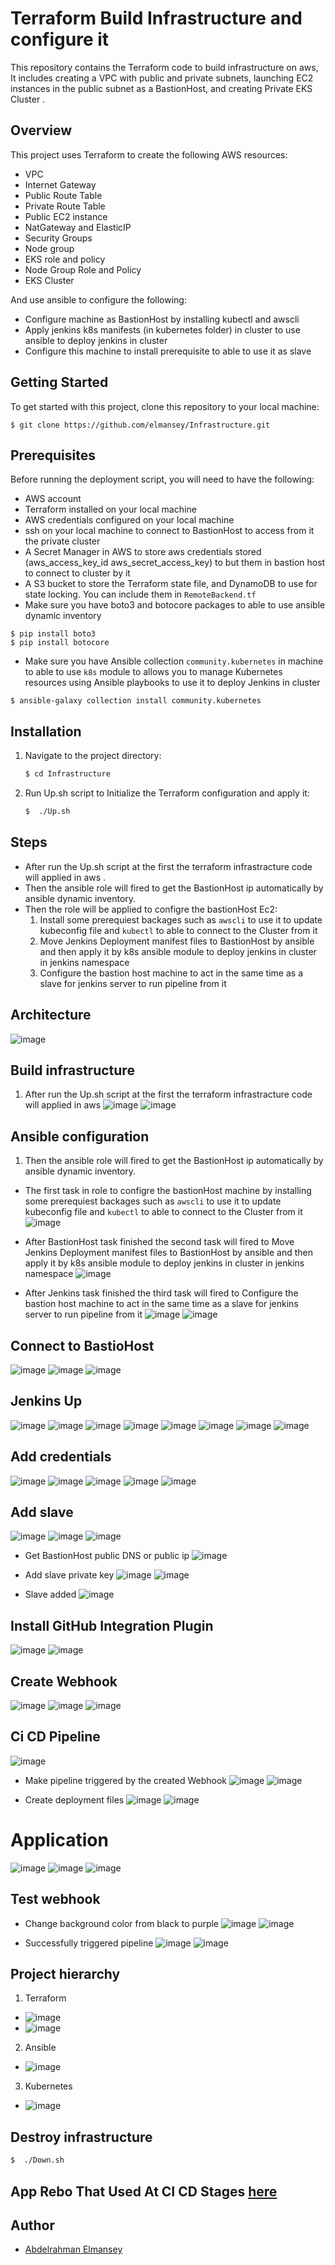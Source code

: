 # Terraform Build Infrastructure and configure it 

This repository contains the Terraform code to build infrastructure on aws, It includes creating a VPC with public and private subnets, launching EC2 instances in the public subnet as a BastionHost, and creating Private EKS Cluster .


## Overview

This project uses Terraform to create the following AWS resources:

- VPC
- Internet Gateway
- Public Route Table
- Private Route Table
- Public EC2 instance
- NatGateway and ElasticIP 
- Security Groups 
- Node group
- EKS role and policy 
- Node Group Role and Policy 
- EKS Cluster

And use ansible to configure the following:
- Configure machine as BastionHost by installing kubectl and awscli
- Apply jenkins k8s manifests (in kubernetes folder) in cluster to use ansible to deploy jenkins in cluster
- Configure this machine to install prerequisite to able to use it as slave

## Getting Started

To get started with this project, clone this repository to your local machine:

```
$ git clone https://github.com/elmansey/Infrastructure.git
```

## Prerequisites

Before running the deployment script, you will need to have the following:

- AWS account
- Terraform installed on your local machine
- AWS credentials configured on your local machine
- ssh on your local machine to connect to BastionHost to access from it the private cluster
- A Secret Manager in AWS to store aws credentials stored                                   (aws_access_key_id aws_secret_access_key) to but them in bastion host to connect to cluster by it 
- A S3 bucket to store the Terraform state file, and DynamoDB to use for state locking. You can include them in `RemoteBackend.tf`
- Make sure you have boto3 and botocore packages to able to use ansible dynamic inventory 
```
$ pip install boto3 
$ pip install botocore 
```
- Make sure you have Ansible collection `community.kubernetes`  in machine to able to use `k8s` module to allows you to manage Kubernetes resources using Ansible playbooks to use it to deploy Jenkins in cluster 
```
$ ansible-galaxy collection install community.kubernetes
```

## Installation

1. Navigate to the project directory:

    ```bash
    $ cd Infrastructure 
    ```

2. Run Up.sh script to Initialize the Terraform configuration and apply it:

    ```bash
    $  ./Up.sh
    ```

## Steps 

- After run the Up.sh script at the first the terraform infrastracture code will applied in aws .
- Then the ansible role will fired to get the BastionHost ip automatically by ansible dynamic inventory. 
- Then the role will be applied to configre the bastionHost Ec2:
  1. Install some prerequiest backages such as `awscli` to use it to update kubeconfig file and `kubectl` to able to connect to the Cluster from it
  2. Move Jenkins Deployment manifest files to BastionHost by ansible and then apply it by k8s ansible module to deploy jenkins in cluster in jenkins namespace 
  3. Configure the bastion host machine to act in the same time as a slave for jenkins server to run pipeline from it 

## Architecture
![image](https://github.com/elmansey/Infrastructure/assets/89076648/fee878e4-99be-4dff-a6e9-5eb80a55cd54)

## Build infrastructure

1. After run the Up.sh script at the first the terraform infrastracture code will applied in aws
![image](https://github.com/elmansey/Infrastructure/assets/89076648/6bf7269b-0a28-433d-bb57-808356e3edb0)
![image](https://github.com/elmansey/Infrastructure/assets/89076648/ee205c00-8174-4f5b-8170-730e2838e6af)



## Ansible configuration
1. Then the ansible role will fired to get the BastionHost ip automatically by ansible dynamic inventory. 
- The first task in role to configre the bastionHost machine by installing some prerequiest backages such as `awscli` to use it to update kubeconfig file and `kubectl` to able to connect to the Cluster from it
![image](https://github.com/elmansey/Infrastructure/assets/89076648/ce94a0db-c7a7-4f22-a58e-32e4cb55322a)


- After BastionHost task finished the second task will fired to Move Jenkins Deployment manifest files to BastionHost by ansible and then apply it by k8s ansible module to deploy jenkins in cluster in jenkins namespace 
![image](https://github.com/elmansey/Infrastructure/assets/89076648/7a101249-1532-4146-9d4a-bd0733858af6)

- After Jenkins task finished the third task will fired to Configure the bastion host machine to act in the same time as a slave for jenkins server to run pipeline from it 
![image](https://github.com/elmansey/Infrastructure/assets/89076648/60715a25-7010-4e4f-b1c1-b5e81e238203)
![image](https://github.com/elmansey/Infrastructure/assets/89076648/2c67f1f1-2984-4df5-85c0-69a3c81ea94e)


## Connect to BastioHost
![image](https://github.com/elmansey/Infrastructure/assets/89076648/62f15d58-198f-4617-bbc6-718658c54337)
![image](https://github.com/elmansey/Infrastructure/assets/89076648/9b2a931b-dc26-415a-bdbd-ce6aadd0e59f)
![image](https://github.com/elmansey/Infrastructure/assets/89076648/341d8c1d-a46a-45e2-9a94-ccef6d761f3f)


## Jenkins Up
![image](https://github.com/elmansey/Infrastructure/assets/89076648/21668d5e-088c-49a5-b62c-a99200f861cb)
![image](https://github.com/elmansey/Infrastructure/assets/89076648/96c54ebd-d30d-41bc-af79-22134239a62e)
![image](https://github.com/elmansey/Infrastructure/assets/89076648/8ea368ef-9839-4ae2-818a-f6ae00af9766)
![image](https://github.com/elmansey/Infrastructure/assets/89076648/f1ba571e-d0d5-43de-a18b-22d84dc4debe)
![image](https://github.com/elmansey/Infrastructure/assets/89076648/f9bdf68d-48ce-4e48-b5e4-7f3684bc5f53)
![image](https://github.com/elmansey/Infrastructure/assets/89076648/b1bf0264-1dc7-4e0c-a591-9602341b3ff4)
![image](https://github.com/elmansey/Infrastructure/assets/89076648/39f2c42c-133c-4dd9-9506-0ad27af8865d)
![image](https://github.com/elmansey/Infrastructure/assets/89076648/b2d562cc-f8d9-4569-80e3-aafee3b795e3)



## Add credentials
![image](https://github.com/elmansey/Infrastructure/assets/89076648/edd73a62-87f5-4e6c-913a-faeac6820cbc)
![image](https://github.com/elmansey/Infrastructure/assets/89076648/99251a31-2aa6-475c-8b96-3654b31f0d56)
![image](https://github.com/elmansey/Infrastructure/assets/89076648/daf31851-5c15-4110-bde9-14967ed335f3)
![image](https://github.com/elmansey/Infrastructure/assets/89076648/dd1705e5-ef43-4070-9646-86b3ae8e436f)
![image](https://github.com/elmansey/Infrastructure/assets/89076648/41d773a2-dfd8-4a7d-9cca-8246172e34cd)


## Add slave
![image](https://github.com/elmansey/Infrastructure/assets/89076648/848ee646-83e2-4006-a9de-7ec07fcd9e72)
![image](https://github.com/elmansey/Infrastructure/assets/89076648/9fa03e52-60a1-4ce0-badc-a0ff9eab9fdb)
![image](https://github.com/elmansey/Infrastructure/assets/89076648/a1108256-d1df-40bf-bf85-172d0fb94578)


- Get BastionHost public DNS or public ip
![image](https://github.com/elmansey/Infrastructure/assets/89076648/c4dbf481-03a3-4034-8fe2-9d493a86657a)

- Add slave private key 
![image](https://github.com/elmansey/Infrastructure/assets/89076648/14c99138-4e12-4950-bf6f-8b47b1d0ad69)
![image](https://github.com/elmansey/Infrastructure/assets/89076648/c1666bf8-eecf-45fd-9e91-8597bd9d44cd)

- Slave added 
![image](https://github.com/elmansey/Infrastructure/assets/89076648/676bfa82-496b-403c-bd47-35cdb168de0b)


## Install GitHub Integration Plugin
![image](https://github.com/elmansey/Infrastructure/assets/89076648/08a33506-cb6f-4827-bc3c-539591bc1a50)
![image](https://github.com/elmansey/Infrastructure/assets/89076648/47cef913-fad9-44c6-9f86-5def1a2ed5af)


## Create Webhook
![image](https://github.com/elmansey/Infrastructure/assets/89076648/374e0892-6bf1-458a-9e86-797b990d154c)
![image](https://github.com/elmansey/Infrastructure/assets/89076648/9ebce66a-f358-4cd0-8e64-b13bf8801794)
![image](https://github.com/elmansey/Infrastructure/assets/89076648/40dbd01d-d359-41a9-91ba-7f4db3508c3f)


## Ci CD Pipeline 
![image](https://github.com/elmansey/Infrastructure/assets/89076648/3a5fa1b7-0d71-4bc7-8dd2-b543d9517dc3)

- Make pipeline triggered by the created Webhook
![image](https://github.com/elmansey/Infrastructure/assets/89076648/9033293f-a673-41e5-96b6-01beec778a39)
![image](https://github.com/elmansey/Infrastructure/assets/89076648/374de917-5423-4355-bde9-adda43d71be1)

- Create deployment files
![image](https://github.com/elmansey/Infrastructure/assets/89076648/10391fac-0a37-4e5e-bbd8-89ada9553e79)
![image](https://github.com/elmansey/Infrastructure/assets/89076648/4d46c148-b863-437a-96b2-75ac90913513)

# Application 
![image](https://github.com/elmansey/Infrastructure/assets/89076648/5585685f-4786-4093-8faf-f0c3ad7dde04)
![image](https://github.com/elmansey/Infrastructure/assets/89076648/9ddc68db-b1e8-4f4f-a95f-b7373e92e524)
![image](https://github.com/elmansey/Infrastructure/assets/89076648/07aace23-b8fc-4444-8aa7-034e8d335d96)


## Test webhook
- Change background color from black to purple
![image](https://github.com/elmansey/Infrastructure/assets/89076648/1f9d89dc-fc92-422f-9905-83c68560440d)
![image](https://github.com/elmansey/Infrastructure/assets/89076648/eec9247f-614a-4036-8947-3bcc21e827ba)

- Successfully triggered pipeline
![image](https://github.com/elmansey/Infrastructure/assets/89076648/3e174d6a-6bb1-4bfa-a780-04170d4cad93)
![image](https://github.com/elmansey/Infrastructure/assets/89076648/667b7401-1b9a-49db-8e33-a882eeccbee2)




## Project hierarchy
1. Terraform 

- ![image](https://github.com/elmansey/Infrastructure/assets/89076648/5d8c4651-5700-49f2-9118-b51add7ac2c9)
- ![image](https://github.com/elmansey/Infrastructure/assets/89076648/3245f245-d43c-43c6-b181-3d5a13c3dafd)


2. Ansible
- ![image](https://github.com/elmansey/Infrastructure/assets/89076648/9b497cf9-6fa8-445b-abbf-783eb3e3e77a)


3. Kubernetes
- ![image](https://github.com/elmansey/Infrastructure/assets/89076648/145ab3b9-f604-47bd-9ebe-2b4b47aa2138)





## Destroy infrastructure

```bash
$  ./Down.sh
```

## App Rebo That Used At CI CD Stages [here](https://github.com/elmansey/Application)

## Author

- [Abdelrahman Elmansey ](https://www.linkedin.com/in/abdelrahman-elmansey/)